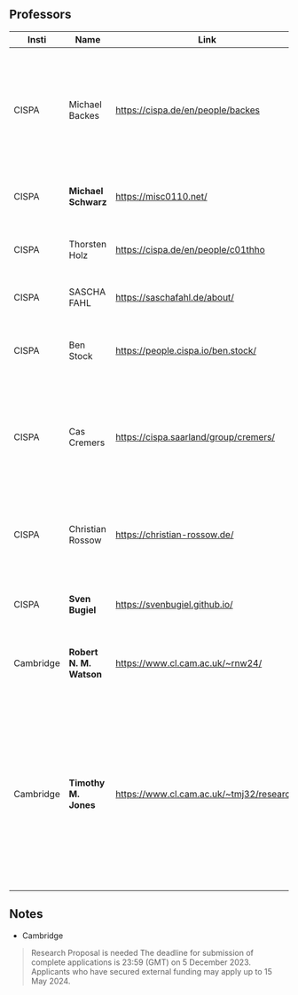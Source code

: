 ## Professors

| Insti | Name | Link | Area |
| --- | --- | --- | --- |
| CISPA | Michael Backes | https://cispa.de/en/people/backes  |the protection of personal data, especially in medicine, as well as on trustworthy methods for machine learning and on universal solutions for software and system security |
| CISPA | **Michael Schwarz** | https://misc0110.net/ | microarchitectural side-channel attacks and system security |
| CISPA | Thorsten Holz | https://cispa.de/en/people/c01thho | technical aspects of secure systems, with a specific focus on systems security |
| CISPA | SASCHA FAHL | https://saschafahl.de/about/ | computer security and privacy with human factors |
| CISPA | Ben Stock | https://people.cispa.io/ben.stock/ | Web Security, Network Security, Reverse Engineering, and Vulnerability Notifications |
| CISPA | Cas Cremers | https://cispa.saarland/group/cremers/ | security protocols, formal methods, applied cryptography, analysis tools, automated verification, protocols and standards |
| CISPA | Christian Rossow | https://christian-rossow.de/ | Cyber Threats(e.g., malware), Network Security, and Privacy	Program Analysis and Attack Traceback |
| CISPA | **Sven Bugiel** | https://svenbugiel.github.io/ | (mobile) operating system security and trusted computing |
| Cambridge | **Robert N. M. Watson** | https://www.cl.cam.ac.uk/~rnw24/ | Security, Networks and Operating Systems, and Computer Architecture |
| Cambridge | **Timothy M. Jones** | https://www.cl.cam.ac.uk/~tmj32/research/ | extracting the many different forms of parallelism from applications (e.g. thread-level, data-level, memory-level) to increase performance and address energy-efficiency and reliability challenges within compilers, binary translators and microarchitectures |

## Notes
- Cambridge
> Research Proposal is needed
> The deadline for submission of complete applications is 23:59 (GMT) on 5 December 2023. Applicants who have secured external funding may apply up to 15 May 2024.
